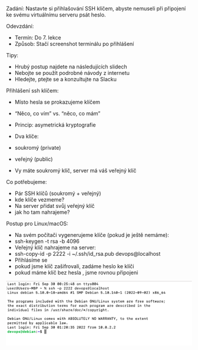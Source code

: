 Zadání:
Nastavte si přihlašování SSH klíčem, abyste nemuseli při připojení ke svému
virtuálnímu serveru psát heslo.

Odevzdání:
- Termín: Do 7. lekce
- Způsob: Stačí screenshot terminálu po přihlášení

Tipy:
- Hrubý postup najdete na následujících slidech
- Nebojte se použít podrobné návody z internetu
- Hledejte, ptejte se a konzultujte na Slacku

Přihlášení ssh klíčem:
- Místo hesla se prokazujeme klíčem
- “Něco, co vím” vs. “něco, co mám”

- Princip: asymetrická kryptografie
- Dva klíče:
- soukromý (private)
- veřejný (public)
- Vy máte soukromý klíč, server má váš veřejný klíč

Co potřebujeme:
- Pár SSH klíčů (soukromý + veřejný)
- kde klíče vezmeme?
- Na server přidat svůj veřejný klíč
- jak ho tam nahrajeme?

Postup pro Linux/macOS:
- Na svém počítači vygenerujeme klíče (pokud je ještě nemáme):
- ssh-keygen -t rsa -b 4096
- Veřejný klíč nahrajeme na server:
- ssh-copy-id -p 2222 -i ~/.ssh/id_rsa.pub devops@localhost
- Přihlásíme se
- pokud jsme klíč zašifrovali, zadáme heslo ke klíči
- pokud máme klíč bez hesla , jsme rovnou připojeni

![image info](02/02.png)
